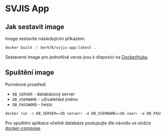 # SVJIS App

## Jak sestavit image

Image sestavíte následujícím příkazem:

```sh
docker build -t berk76/svjis-app:latest .
```

Sestavené image pro jednotlivé verze jsou k dispozici na [DockerHubu](https://hub.docker.com/r/berk76/svjis-app).

## Spuštění image

Porměnné prostředí

* `DB_SERVER` - databázový server
* `DB_USERNAME` - uživatelské jméno
* `DB_PASSWORD` - heslo 

```sh
docker run -e DB_SERVER=<db server> -e DB_USERNAME=<db user> -e DB_PASSWORD=<db password> -d --name svjis -p 8080:8080 berk76/svjis-app:latest
```

Pro spuštění aplikace včetně databáze postupujte dle návodu ve složce [docker-compose](../docker-compose).
